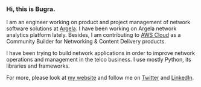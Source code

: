 ### Hi, this is Bugra. 

I am an engineer working on product and project management of network software solutions at [Argela](https://www.argela.com.tr/en). I have been working on Argela network analytics platform lately. Besides, I am contributing to [AWS Cloud](https://aws.amazon.com) as a Community Builder for Networking & Content Delivery products.

I have been trying to build network applications in order to improve network operations and management in the telco business. I use mostly Python, its libraries and frameworks. 

For more, please look at [my website](https://bugrakilic.net) and follow me on [Twitter](https://twitter.com/bugrakilicnet) and [LinkedIn](https://linkedin.com/in/bugrakilic). 
